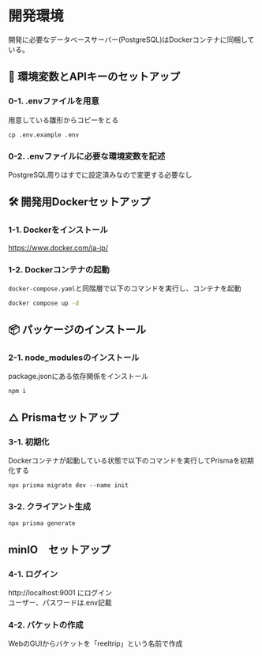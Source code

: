 # 開発環境

開発に必要なデータベースサーバー(PostgreSQL)はDockerコンテナに同梱している。

## 🔑 環境変数とAPIキーのセットアップ

### 0-1. .envファイルを用意

用意している雛形からコピーをとる

```
cp .env.example .env
```

### 0-2. .envファイルに必要な環境変数を記述

PostgreSQL周りはすでに設定済みなので変更する必要なし

## 🛠️ 開発用Dockerセットアップ

### 1-1. Dockerをインストール

https://www.docker.com/ja-jp/<br>

### 1-2. Dockerコンテナの起動

`docker-compose.yaml`と同階層で以下のコマンドを実行し、コンテナを起動

```bash
docker compose up -d
```

## 📦 パッケージのインストール

### 2-1. node_modulesのインストール

package.jsonにある依存関係をインストール

```
npm i
```

## △ Prismaセットアップ

### 3-1. 初期化

Dockerコンテナが起動している状態で以下のコマンドを実行してPrismaを初期化する

```
npx prisma migrate dev --name init
```

### 3-2. クライアント生成

```
npx prisma generate
```

## minIO　セットアップ

### 4-1. ログイン

http://localhost:9001 にログイン<br>
ユーザー、パスワードは.env記載<br>

### 4-2. バケットの作成

WebのGUIからバケットを「reeltrip」という名前で作成
